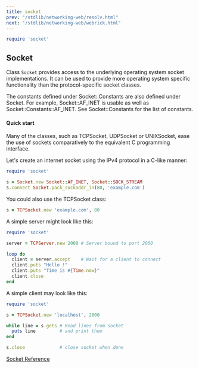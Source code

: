 ```yaml
---
title: socket
prev: "/stdlib/networking-web/resolv.html"
next: "/stdlib/networking-web/webrick.html"
---
```



```ruby
require 'socket'
```

## Socket[](#socket)

Class `Socket` provides access to the underlying operating system socket implementations. It can be used to provide more operating system specific functionality than the protocol-specific socket classes.

The constants defined under Socket::Constants are also defined under Socket. For example, Socket::AF\_INET is usable as well as Socket::Constants::AF\_INET. See Socket::Constants for the list of constants.

#### Quick start[](#quick-start)

Many of the classes, such as TCPSocket, UDPSocket or UNIXSocket, ease the use of sockets comparatively to the equivalent C programming interface.

Let's create an internet socket using the IPv4 protocol in a C-like manner:


```ruby
require 'socket'

s = Socket.new Socket::AF_INET, Socket::SOCK_STREAM
s.connect Socket.pack_sockaddr_in(80, 'example.com')
```

You could also use the TCPSocket class:


```ruby
s = TCPSocket.new 'example.com', 80
```

A simple server might look like this:


```ruby
require 'socket'

server = TCPServer.new 2000 # Server bound to port 2000

loop do
  client = server.accept    # Wait for a client to connect
  client.puts "Hello !"
  client.puts "Time is #{Time.now}"
  client.close
end
```

A simple client may look like this:


```ruby
require 'socket'

s = TCPSocket.new 'localhost', 2000

while line = s.gets # Read lines from socket
  puts line         # and print them
end

s.close             # close socket when done
```

<a href='https://ruby-doc.org/stdlib-2.7.0/libdoc/socket/rdoc/Socket.html' class='ruby-doc remote' target='_blank'>Socket Reference</a>



















